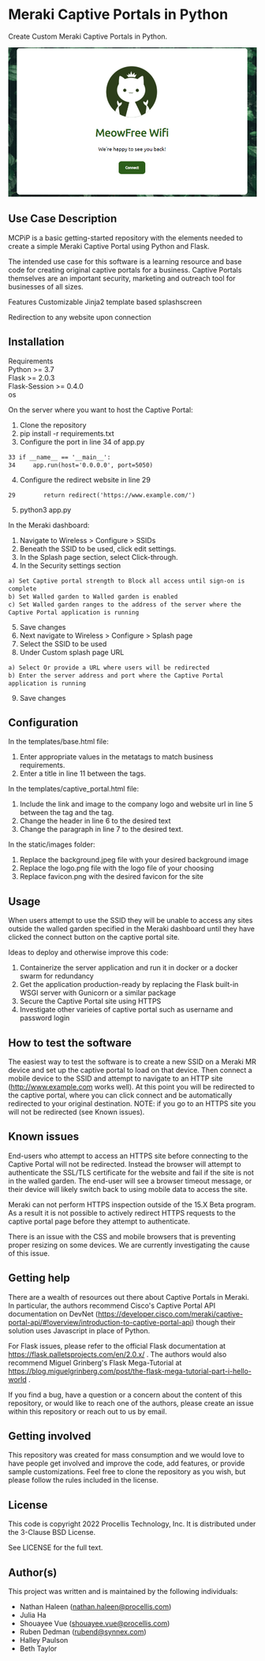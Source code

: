 # Meraki Captive Portals in Python

Create Custom Meraki Captive Portals in Python.

![Sample Custom Captive Portal](https://github.com/Procellis-Technology-Inc/MCPiP/blob/33658cc2f60886c011f88790c7056d72c0b46274/sample_portal.png)
 
## Use Case Description
MCPiP is a basic getting-started repository with the elements needed to create a simple Meraki Captive Portal using Python and Flask.

The intended use case for this software is a learning resource and base code for creating original captive portals for a business.  Captive Portals themselves are an important security, marketing and outreach tool for businesses of all sizes.

Features
Customizable Jinja2 template based splashscreen

Redirection to any website upon connection


## Installation

Requirements<br>
Python >= 3.7<br>
Flask >= 2.0.3<br>
Flask-Session >= 0.4.0<br>
os<br>

On the server where you want to host the Captive Portal:
1. Clone the repository
2. pip install -r requirements.txt
3. Configure the port in line 34 of app.py

```
33 if __name__ == '__main__':
34     app.run(host='0.0.0.0', port=5050)
```

4. Configure the redirect website in line 29

```
29        return redirect('https://www.example.com/')
```

5. python3 app.py

In the Meraki dashboard:
1. Navigate to Wireless > Configure > SSIDs
2. Beneath the SSID to be used, click edit settings.
3. In the Splash page section, select Click-through.
4. In the Security settings section
```
a) Set Captive portal strength to Block all access until sign-on is complete
b) Set Walled garden to Walled garden is enabled
c) Set Walled garden ranges to the address of the server where the Captive Portal application is running
```

5. Save changes
6. Next navigate to Wireless > Configure > Splash page
7. Select the SSID to be used
8. Under Custom splash page URL
```
a) Select Or provide a URL where users will be redirected
b) Enter the server address and port where the Captive Portal application is running
```

9. Save changes

## Configuration

In the templates/base.html file:
1. Enter appropriate values in the metatags to match business requirements.
2. Enter a title in line 11 between the <title> and </title> tags.

In the templates/captive_portal.html file:
1. Include the link and image to the company logo and website url in line 5 between the <a> tag and the </a> tag.
2. Change the header in line 6 to the desired text
3. Change the paragraph in line 7 to the desired text.

In the static/images folder:
1. Replace the background.jpeg file with your desired background image
2. Replace the logo.png file with the logo file of your choosing
3. Replace favicon.png with the desired favicon for the site

## Usage

When users attempt to use the SSID they will be unable to access any sites outside the walled garden specified in the Meraki dashboard until they have clicked the connect button on the captive portal site.

Ideas to deploy and otherwise improve this code:
1. Containerize the server application and run it in docker or a docker swarm for redundancy
2. Get the application production-ready by replacing the Flask built-in WSGI server with Gunicorn or a similar package
3. Secure the Captive Portal site using HTTPS
4. Investigate other varieies of captive portal such as username and password login

## How to test the software

The easiest way to test the software is to create a new SSID on a Meraki MR device and set up the captive portal to load on that device.  Then connect a mobile device to the SSID and attempt to navigate to an HTTP site (http://www.example.com works well).  At this point you will be redirected to the captive portal, where you can click connect and be automatically redirected to your original destination. NOTE: if you go to an HTTPS site you will not be redirected (see Known issues).  

## Known issues

End-users who attempt to access an HTTPS site before connecting to the Captive Portal will not be redirected.  Instead the browser will attempt to authenticate the SSL/TLS certificate for the website and fail if the site is not in the walled garden.  The end-user will see a browser timeout message, or their device will likely switch back to using mobile data to access the site.

Meraki can not perform HTTPS inspection outside of the 15.X Beta program.  As a result it is not possible to actively redirect HTTPS requests to the captive portal page before they attempt to authenticate.

There is an issue with the CSS and mobile browsers that is preventing proper resizing on some devices.  We are currently investigating the cause of this issue.

## Getting help

There are a wealth of resources out there about Captive Portals in Meraki. In particular, the authors recommend Cisco's Captive Portal API documentation on DevNet (https://developer.cisco.com/meraki/captive-portal-api/#!overview/introduction-to-captive-portal-api) though their solution uses Javascript in place of Python.

For Flask issues, please refer to the official Flask documentation at https://flask.palletsprojects.com/en/2.0.x/ .  The authors would also recommend Miguel Grinberg's Flask Mega-Tutorial at https://blog.miguelgrinberg.com/post/the-flask-mega-tutorial-part-i-hello-world .

If you find a bug, have a question or a concern about the content of this repository, or would like to reach one of the authors, please create an issue within this repository or reach out to us by email.

## Getting involved

This repository was created for mass consumption and we would love to have people get involved and improve the code, add features, or provide sample customizations.  Feel free to clone the repository as you wish, but please follow the rules included in the license.


## License
This code is copyright 2022 Procellis Technology, Inc.
It is distributed under the 3-Clause BSD License.

See LICENSE for the full text.

## Author(s)

This project was written and is maintained by the following individuals:

* Nathan Haleen (<nathan.haleen@procellis.com>)
* Julia Ha
* Shouayee Vue (<shouayee.vue@procellis.com>)
* Ruben Dedman (<rubend@synnex.com>)
* Halley Paulson
* Beth Taylor
